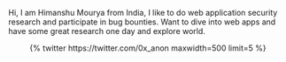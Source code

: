 Hi, I am Himanshu Mourya from India, I like to do web application security research and participate in bug bounties. Want to dive into web apps and have some great research one day and explore world.
<div class='jekyll-twitter-plugin' align="center">
    {% twitter https://twitter.com/0x_anon maxwidth=500 limit=5 %}
</div>

